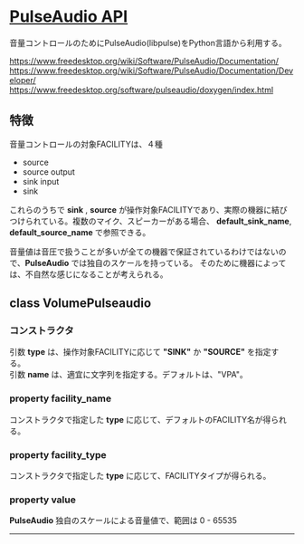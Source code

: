 # [PulseAudio API](https://www.freedesktop.org/software/pulseaudio/doxygen/index.html)

音量コントロールのためにPulseAudio(libpulse)をPython言語から利用する。

https://www.freedesktop.org/wiki/Software/PulseAudio/Documentation/<br>
https://www.freedesktop.org/wiki/Software/PulseAudio/Documentation/Developer/<br>
https://www.freedesktop.org/software/pulseaudio/doxygen/index.html

## 特徴

音量コントロールの対象FACILITYは、４種
  * source
  * source output
  * sink input
  * sink

これらのうちで **sink** , **source** が操作対象FACILITYであり、実際の機器に結びつけられている。複数のマイク、スピーカーがある場合、 **default_sink_name**, **default_source_name** で参照できる。

音量値は音圧で扱うことが多いが全ての機器で保証されているわけではないので、**PulseAudio** では独自のスケールを持っている。
そのために機器によっては、不自然な感じになることが考えられる。


## class VolumePulseaudio

### コンストラクタ

引数 **type** は、操作対象FACILITYに応じて **"SINK"** か **"SOURCE"** を指定する。<br>
引数 **name** は、適宜に文字列を指定する。デフォルトは、"VPA"。


### property facility_name

コンストラクタで指定した **type** に応じて、デフォルトのFACILITY名が得られる。

### property facility_type

コンストラクタで指定した **type** に応じて、FACILITYタイプが得られる。

### property value

**PulseAudio** 独自のスケールによる音量値で、範囲は 0 - 65535

---